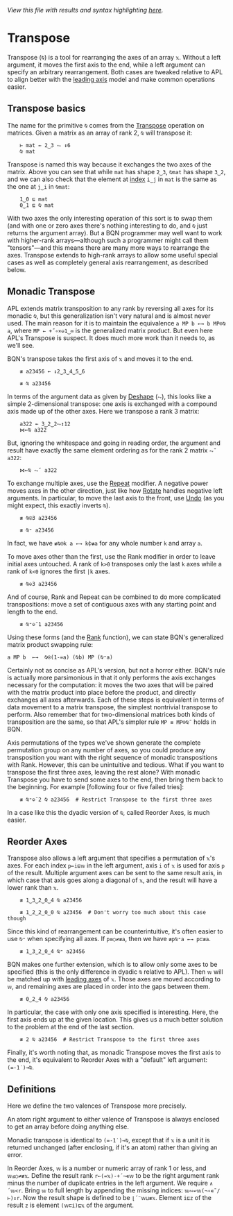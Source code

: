 *View this file with results and syntax highlighting [here](https://mlochbaum.github.io/BQN/doc/transpose.html).*

# Transpose

Transpose (`⍉`) is a tool for rearranging the axes of an array `𝕩`. Without a left argument, it moves the first axis to the end, while a left argument can specify an arbitrary rearrangement. Both cases are tweaked relative to APL to align better with the [leading axis](leading.md) model and make common operations easier.

## Transpose basics

The name for the primitive `⍉` comes from the [Transpose](https://en.wikipedia.org/wiki/Transpose) operation on matrices. Given a matrix as an array of rank 2, `⍉` will transpose it:

        ⊢ mat ← 2‿3 ⥊ ↕6
        ⍉ mat

Transpose is named this way because it exchanges the two axes of the matrix. Above you can see that while `mat` has shape `2‿3`, `⍉mat` has shape `3‿2`, and we can also check that the element at [index](indices.md) `i‿j` in `mat` is the same as the one at `j‿i` in `⍉mat`:

        1‿0 ⊑ mat
        0‿1 ⊑ ⍉ mat

With two axes the only interesting operation of this sort is to swap them (and with one or zero axes there's nothing interesting to do, and `⍉` just returns the argument array). But a BQN programmer may well want to work with higher-rank arrays—although such a programmer might call them "tensors"—and this means there are many more ways to rearrange the axes. Transpose extends to high-rank arrays to allow some useful special cases as well as completely general axis rearrangement, as described below.

## Monadic Transpose

APL extends matrix transposition to any rank by reversing all axes for its monadic `⍉`, but this generalization isn't very natural and is almost never used. The main reason for it is to maintain the equivalence `a MP b ←→ b MP⌾⍉ a`, where `MP ← +˝∘×⎉1‿∞` is the generalized matrix product. But even here APL's Transpose is suspect. It does much more work than it needs to, as we'll see.

BQN's transpose takes the first axis of `𝕩` and moves it to the end.

        ≢ a23456 ← ↕2‿3‿4‿5‿6

        ≢ ⍉ a23456

In terms of the argument data as given by [Deshape](reshape.md#deshape) (`⥊`), this looks like a simple 2-dimensional transpose: one axis is exchanged with a compound axis made up of the other axes. Here we transpose a rank 3 matrix:

        a322 ← 3‿2‿2⥊↕12
        ⋈⟜⍉ a322

But, ignoring the whitespace and going in reading order, the argument and result have exactly the same element ordering as for the rank 2 matrix `⥊˘ a322`:

        ⋈⟜⍉ ⥊˘ a322

To exchange multiple axes, use the [Repeat](repeat.md) modifier. A negative power moves axes in the other direction, just like how [Rotate](reverse.md#rotate) handles negative left arguments. In particular, to move the last axis to the front, use [Undo](undo.md) (as you might expect, this exactly inverts `⍉`).

        ≢ ⍉⍟3 a23456

        ≢ ⍉⁼ a23456

In fact, we have `≢⍉⍟k a ←→ k⌽≢a` for any whole number `k` and array `a`.

To move axes other than the first, use the Rank modifier in order to leave initial axes untouched. A rank of `k>0` transposes only the last `k` axes while a rank of `k<0` ignores the first `|k` axes.

        ≢ ⍉⎉3 a23456

And of course, Rank and Repeat can be combined to do more complicated transpositions: move a set of contiguous axes with any starting point and length to the end.

        ≢ ⍉⁼⎉¯1 a23456

Using these forms (and the [Rank](shape.md) function), we can state BQN's generalized matrix product swapping rule:

    a MP b  ←→  ⍉⍟(1-=a) (⍉b) MP (⍉⁼a)

Certainly not as concise as APL's version, but not a horror either. BQN's rule is actually more parsimonious in that it only performs the axis exchanges necessary for the computation: it moves the two axes that will be paired with the matrix product into place before the product, and directly exchanges all axes afterwards. Each of these steps is equivalent in terms of data movement to a matrix transpose, the simplest nontrivial transpose to perform. Also remember that for two-dimensional matrices both kinds of transposition are the same, so that APL's simpler rule `MP ≡ MP⌾⍉˜` holds in BQN.

Axis permutations of the types we've shown generate the complete permutation group on any number of axes, so you could produce any transposition you want with the right sequence of monadic transpositions with Rank. However, this can be unintuitive and tedious. What if you want to transpose the first three axes, leaving the rest alone? With monadic Transpose you have to send some axes to the end, then bring them back to the beginning. For example [following four or five failed tries]:

        ≢ ⍉⁼⎉¯2 ⍉ a23456  # Restrict Transpose to the first three axes

In a case like this the dyadic version of `⍉`, called Reorder Axes, is much easier.

## Reorder Axes

Transpose also allows a left argument that specifies a permutation of `𝕩`'s axes. For each index `p←i⊑𝕨` in the left argument, axis `i` of `𝕩` is used for axis `p` of the result. Multiple argument axes can be sent to the same result axis, in which case that axis goes along a diagonal of `𝕩`, and the result will have a lower rank than `𝕩`.

        ≢ 1‿3‿2‿0‿4 ⍉ a23456

        ≢ 1‿2‿2‿0‿0 ⍉ a23456  # Don't worry too much about this case though

Since this kind of rearrangement can be counterintuitive, it's often easier to use `⍉⁼` when specifying all axes. If `p≡○≠≢a`, then we have `≢p⍉⁼a ←→ p⊏≢a`.

        ≢ 1‿3‿2‿0‿4 ⍉⁼ a23456

BQN makes one further extension, which is to allow only some axes to be specified (this is the only difference in dyadic `⍉` relative to APL). Then `𝕨` will be matched up with [leading axes](leading.md) of `𝕩`. Those axes are moved according to `𝕨`, and remaining axes are placed in order into the gaps between them.

        ≢ 0‿2‿4 ⍉ a23456

In particular, the case with only one axis specified is interesting. Here, the first axis ends up at the given location. This gives us a much better solution to the problem at the end of the last section.

        ≢ 2 ⍉ a23456  # Restrict Transpose to the first three axes

Finally, it's worth noting that, as monadic Transpose moves the first axis to the end, it's equivalent to Reorder Axes with a "default" left argument: `(=-1˙)⊸⍉`.

## Definitions

Here we define the two valences of Transpose more precisely.

An atom right argument to either valence of Transpose is always enclosed to get an array before doing anything else.

Monadic transpose is identical to `(=-1˙)⊸⍉`, except that if `𝕩` is a unit it is returned unchanged (after enclosing, if it's an atom) rather than giving an error.

In Reorder Axes, `𝕨` is a number or numeric array of rank 1 or less, and `𝕨≤○≠≢𝕩`. Define the result rank `r←(=𝕩)-+´¬∊𝕨` to be the right argument rank minus the number of duplicate entries in the left argument. We require `∧´𝕨<r`. Bring `𝕨` to full length by appending the missing indices: `𝕨∾↩𝕨(¬∘∊˜/⊢)↕r`. Now the result shape is defined to be `⌊´¨𝕨⊔≢𝕩`. Element `i⊑z` of the result `z` is element `(𝕨⊏i)⊑𝕩` of the argument.
